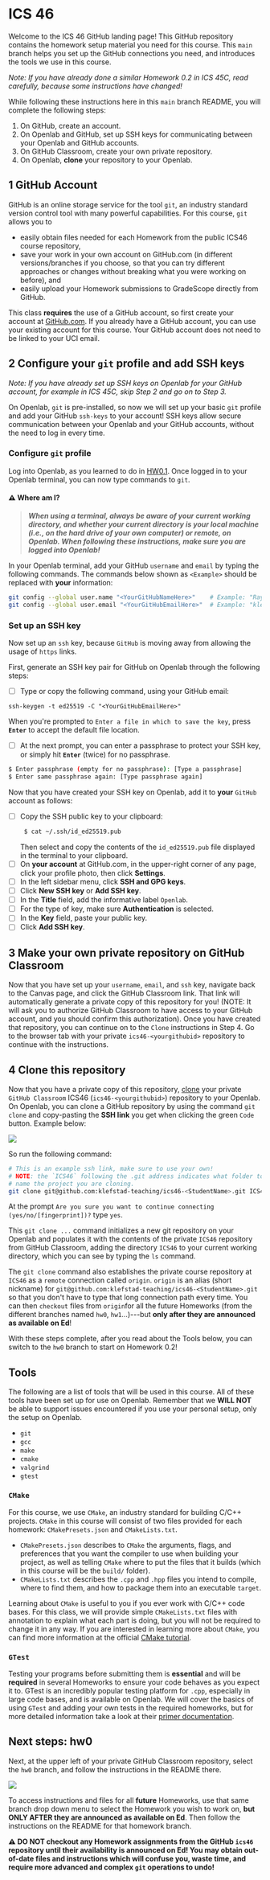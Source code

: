 # ICS 46

Welcome to the ICS 46 GitHub landing page! This GitHub repository contains the homework setup material you need for this course. This `main` branch helps you set up the GitHub connections you need, and introduces the tools we use in this course.

_Note: If you have already done a similar Homework 0.2 in ICS 45C, read carefully, because some instructions have changed!_

While following these instructions here in this `main` branch README, you will complete the following steps:

 1. On GitHub, create an account.
 2. On Openlab and GitHub, set up SSH keys for communicating between your Openlab and GitHub accounts.
 3. On GitHub Classroom, create your own private repository.
 4. On Openlab, **clone** your repository to your Openlab.

## 1 GitHub Account

GitHub is an online storage service for the tool `git`, an industry standard version control tool with many powerful capabilities. For this course, `git` allows you to
- easily obtain files needed for each Homework from the public ICS46 course repository,
- save your work in your own account on GitHub.com (in different versions/branches if you choose, so that you can try different approaches or changes without breaking what you were working on before), and
- easily upload your Homework submissions to GradeScope directly from GitHub.

This class **requires** the use of a GitHub account, so first create your account at  [GitHub.com](https://github.com/). If you already have a GitHub account, you can use your existing account for this course. Your GitHub account does not need to be linked to your UCI email. 

## 2 Configure your `git` profile and add SSH keys

_Note:  If you have already set up SSH keys on Openlab for your GitHub account, for example in ICS 45C, skip Step 2 and go on to Step 3._

On Openlab, `git` is pre-installed, so now we will set up your basic `git` profile and add your GitHub `ssh-keys` to your account! SSH keys allow secure communication between your Openlab and your GitHub accounts, without the need to log in every time.

### Configure `git` profile

Log into Openlab, as you learned to do in [HW0.1](https://sites.google.com/view/ics-46-data-structures/homework-0-1-openlab). Once logged in to your Openlab terminal, you can now type commands to `git`. 

#### :warning: Where am I? 
>***When using a terminal, always be aware of your current working directory, and whether your current directory is your **local** machine (i.e., on the hard drive of your own computer) or remote, on Openlab. When following these instructions, make sure you are logged into Openlab!***

In your Openlab terminal, add your GitHub `username` and `email` by typing the following commands. The commands below shown as `<Example>` should be replaced with **your** information:

```bash
git config --global user.name "<YourGitHubNameHere>"    # Example: "Ray Klefstad"
git config --global user.email "<YourGitHubEmailHere>"  # Example: "klefstad@uci.edu"
```
### Set up an SSH key

Now set up an `ssh` key, because `GitHub` is moving away from allowing the usage of `https` links.  

First, generate an SSH key pair for GitHub on Openlab through the following steps:

- [ ] Type or copy the following command, using your GitHub email:
```shell
ssh-keygen -t ed25519 -C "<YourGitHubEmailHere>"
```
When you're prompted to `Enter a file in which to save the key`,  press **`Enter`** to accept the default file location.

- [ ] At the next prompt, you can enter a passphrase to protect your SSH key, or simply hit **`Enter`** (twice) for no passphrase.
    
 ``` bash
$ Enter passphrase (empty for no passphrase): [Type a passphrase]
$ Enter same passphrase again: [Type passphrase again]
```

Now that you have created your SSH key on Openlab, add it to **your** `GitHub` account as follows:

- [ ] Copy the SSH public key to your clipboard:
     ```bash
      $ cat ~/.ssh/id_ed25519.pub
     ```
     Then select and copy the contents of the `id_ed25519.pub` file displayed in the terminal to your clipboard.
- [ ] On **your account** at GitHub.com, in the upper-right corner of any page, click your profile photo, then click **Settings**.
- [ ] In the left sidebar menu, click  **SSH and GPG keys**.
- [ ] Click  **New SSH key**  or  **Add SSH key**.
- [ ] In the **Title** field, add the informative label `Openlab`.
- [ ] For the type of key, make sure **Authentication** is selected.
- [ ] In the **Key** field, paste your public key.
- [ ] Click  **Add SSH key**.

## 3 Make your own private repository on GitHub Classroom

Now that you have set up your `username`, `email`, and `ssh` key, navigate back to the Canvas page, and click the GitHub Classroom link. That link will automatically generate a private copy of this repository for you! (NOTE: It will ask you to authorize GitHub Classroom to have access to your GitHub account, and you should confirm this authorization). Once you have created that repository, you can continue on to the `Clone` instructions in Step 4. Go to the browser tab with your private `ics46-<yourgithubid>` repository to continue with the instructions.

## 4 Clone this repository

Now that you have a private copy of this repository, [clone](https://docs.github.com/en/repositories/creating-and-managing-repositories/cloning-a-repository) your private `GitHub Classroom` ICS46 (`ics46-<yourgithubid>`) repository to your Openlab. On Openlab, you can clone a GitHub repository by using the command `git clone` and copy-pasting the **SSH link** you get when clicking the green `Code` button. Example below:

![](docs/clone_link.png)

So run the following command:

```bash
# This is an example ssh link, make sure to use your own!
# NOTE: the `ICS46` following the .git address indicates what folder to
# name the project you are cloning.
git clone git@github.com:klefstad-teaching/ics46-<StudentName>.git ICS46
```

At the prompt `Are you sure you want to continue connecting (yes/no/[fingerprint])?` type `yes`.

This `git clone ...` command initializes a new git repository on your Openlab and populates it with the contents of the private `ICS46` repository from GitHub Classroom, adding the directory `ICS46` to your current working directory, which you can see by typing the `ls` command.

The `git clone` command also establishes the private course repository at `ICS46` as a `remote` connection called `origin`. `origin` is an alias (short nickname) for `git@github.com:klefstad-teaching/ics46-<StudentName>.git` so that you don't have to type that long connection path every time. You can then  `checkout` files from `origin`for all the future Homeworks (from the different branches named `hw0`, `hw1`...)---but **only after they are announced as available on Ed**!

With these steps complete, after you read about the Tools below, you can switch to the `hw0` branch to start on Homework 0.2!

## Tools

The following are a list of tools that will be used in this course. All of these tools have been set up for use on Openlab. Remember that we **WILL NOT** be able to support issues encountered if you use your personal setup, only the setup on Openlab.

- `git`
- `gcc`
- `make`
- `cmake`
- `valgrind`
- `gtest`

### `CMake`

For this course, we use `CMake`, an industry standard for building C/C++ projects. `CMake` in this course will consist of two files provided for each homework: `CMakePresets.json` and `CMakeLists.txt`. 
- `CMakePresets.json` describes to `CMake` the arguments, flags, and preferences that you want the compiler to use when building your project, as well as telling `CMake` where to put the files that it builds (which in this course will be the `build/` folder). 
- `CMakeLists.txt` describes the `.cpp` and `.hpp` files you intend to compile, where to find them, and how to package them into an executable `target`.

Learning about `CMake` is useful to you if you ever work with C/C++ code bases. For this class, we will provide simple `CMakeLists.txt` files with annotation to explain what each part is doing, but you will not be required to change it in any way. If you are interested in learning more about `CMake`, you can find more information at the official [CMake tutorial](https://cmake.org/cmake/help/latest/guide/tutorial/index.html).

### `GTest`

Testing your programs before submitting them is **essential** and will be **required** in several Homeworks to ensure your code behaves as you expect it to. GTest is an incredibly popular testing platform for `.cpp`, especially in large code bases, and is available on Openlab.  We will cover the basics of using `GTest` and adding your own tests in the required homeworks, but for more detailed information take a look at their [primer documentation](https://google.github.io/googletest/primer.html).

## Next steps: hw0

Next, at the upper left of your private GitHub Classroom repository, select the `hw0` branch, and follow the instructions in the README there.

![](docs/change_branch2.png)

To access instructions and files for all **future** Homeworks, use that same branch drop down menu to select the Homework you wish to work on, **but ONLY AFTER they are announced as available on Ed**. Then follow the instructions on the README for that homework branch.

**:warning: DO NOT checkout any Homework assignments from the GitHub `ics46` repository until their availability is announced on Ed! You may obtain out-of-date files and instructions which will confuse you, waste time, and require more advanced and complex `git` operations to undo!**
